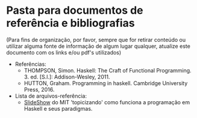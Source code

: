 # Pasta para documentos de referência e bibliografias
 (Para fins de organização, por favor, sempre que for retirar conteúdo ou utilizar alguma fonte de informação de algum lugar qualquer, atualize este documento com os links e/ou pdf's utilizados)
 - Referências:
   * THOMPSON, Simon. Haskell: The Craft of Functional Programming. 3. ed. [S.l.]: Addison-Wesley, 2011.
   * HUTTON, Graham. Programming in haskell. Cambridge University Press, 2016.
 - Lista de arquivos-referência:
   * [SlideShow](https://github.com/marialmeida1/study-lp_seminariohaskell/blob/master/References/day1.pdf) do MIT 'topicizando' como funciona a programação em Haskell e seus paradigmas. 
